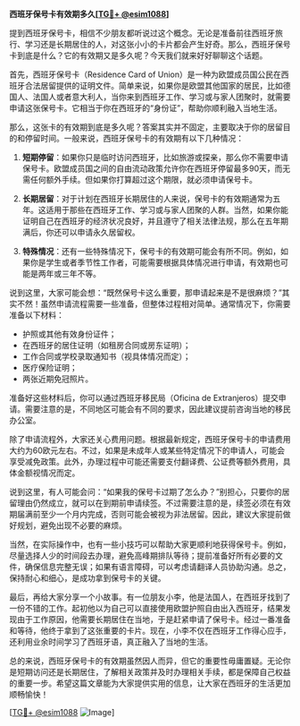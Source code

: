 **西班牙保号卡有效期多久[[TG💪+ @esim1088](https://t.me/s/esim1088)]**

提到西班牙保号卡，相信不少朋友都听说过这个概念。无论是准备前往西班牙旅行、学习还是长期居住的人，对这张小小的卡片都会产生好奇。那么，西班牙保号卡到底是什么？它的有效期又是多久呢？今天我们就来好好聊聊这个话题。

首先，西班牙保号卡（Residence Card of Union）是一种为欧盟成员国公民在西班牙合法居留提供的证明文件。简单来说，如果你是欧盟其他国家的居民，比如德国人、法国人或者意大利人，当你来到西班牙工作、学习或与家人团聚时，就需要申请这张保号卡。它相当于你在西班牙的“身份证”，帮助你顺利融入当地生活。

那么，这张卡的有效期到底是多久呢？答案其实并不固定，主要取决于你的居留目的和停留时间。一般来说，西班牙保号卡的有效期有以下几种情况：

1. **短期停留**：如果你只是临时访问西班牙，比如旅游或探亲，那么你不需要申请保号卡。欧盟成员国之间的自由流动政策允许你在西班牙停留最多90天，而无需任何额外手续。但如果你打算超过这个期限，就必须申请保号卡。

2. **长期居留**：对于计划在西班牙长期居住的人来说，保号卡的有效期通常为五年。这适用于那些在西班牙工作、学习或与家人团聚的人群。当然，如果你能证明自己在西班牙的经济状况良好，并且遵守了相关法律法规，那么在五年期满后，你还可以申请永久居留权。

3. **特殊情况**：还有一些特殊情况下，保号卡的有效期可能会有所不同。例如，如果你是学生或者季节性工作者，可能需要根据具体情况进行申请，有效期也可能是两年或三年不等。

说到这里，大家可能会想：“既然保号卡这么重要，那申请起来是不是很麻烦？”其实不然！虽然申请流程需要一些准备，但整体过程相对简单。通常情况下，你需要准备以下材料：

- 护照或其他有效身份证件；
- 在西班牙的居住证明（如租房合同或房东证明）；
- 工作合同或学校录取通知书（视具体情况而定）；
- 医疗保险证明；
- 两张近期免冠照片。

准备好这些材料后，你可以通过西班牙移民局（Oficina de Extranjeros）提交申请。需要注意的是，不同地区可能会有不同的要求，因此建议提前咨询当地的移民办公室。

除了申请流程外，大家还关心费用问题。根据最新规定，西班牙保号卡的申请费用大约为60欧元左右。不过，如果是未成年人或某些特定情况下的申请人，可能会享受减免政策。此外，办理过程中可能还需要支付翻译费、公证费等额外费用，具体金额视情况而定。

说到这里，有人可能会问：“如果我的保号卡过期了怎么办？”别担心，只要你的居留理由仍然成立，就可以在到期前申请续签。不过需要注意的是，续签必须在有效期届满前至少一个月内完成，否则可能会被视为非法居留。因此，建议大家提前做好规划，避免出现不必要的麻烦。

当然，在实际操作中，也有一些小技巧可以帮助大家更顺利地获得保号卡。例如，尽量选择人少的时间段去办理，避免高峰期排队等待；提前准备好所有必要的文件，确保信息完整无误；如果有语言障碍，可以考虑请翻译人员协助沟通。总之，保持耐心和细心，是成功拿到保号卡的关键。

最后，再给大家分享一个小故事。有一位朋友小李，他是法国人，在西班牙找到了一份不错的工作。起初他以为自己可以直接使用欧盟护照自由出入西班牙，结果发现由于工作原因，他需要长期居住在当地，于是赶紧申请了保号卡。经过一番准备和等待，他终于拿到了这张重要的卡片。现在，小李不仅在西班牙工作得心应手，还利用业余时间学习了西班牙语，真正融入了当地的生活。

总的来说，西班牙保号卡的有效期虽然因人而异，但它的重要性毋庸置疑。无论你是短期访问还是长期居住，了解相关政策并及时办理相关手续，都是保障自己权益的重要一步。希望这篇文章能为大家提供实用的信息，让大家在西班牙的生活更加顺畅愉快！

[[TG💪+ @esim1088](https://t.me/s/esim1088) ![Image](https://i.postimg.cc/4NQfJmqS/Snipaste-2025-05-13-00-14-12.png)]
